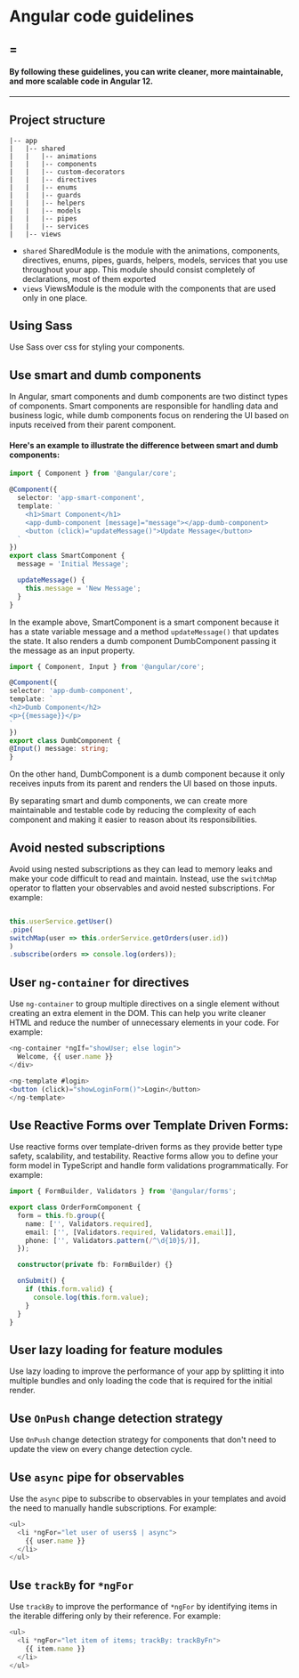 # Angular code guidelines
=
---
#### By following these guidelines, you can write cleaner, more maintainable, and more scalable code in Angular 12.

---

## Project structure
```
|-- app
|   |-- shared
|   |   |-- animations
|   |   |-- components
|   |   |-- custom-decorators
|   |   |-- directives
|   |   |-- enums
|   |   |-- guards
|   |   |-- helpers
|   |   |-- models
|   |   |-- pipes
|   |   |-- services
|   |-- views

```

- `shared` SharedModule is the module with the animations, components, directives, enums, pipes, guards, helpers, models, services that you use
  throughout your app. This module should consist completely of declarations, most of
  them exported
- `views` ViewsModule is the module with the components that are used only in one
  place.


## Using Sass
Use Sass over css for styling your components.

## Use smart and dumb components
In Angular, smart components and dumb components are two distinct types of components.
Smart components are responsible for handling data and business logic, 
while dumb components focus on rendering the UI based on inputs received from their parent component.

#### Here's an example to illustrate the difference between smart and dumb components:

```typescript
import { Component } from '@angular/core';

@Component({
  selector: 'app-smart-component',
  template: `
    <h1>Smart Component</h1>
    <app-dumb-component [message]="message"></app-dumb-component>
    <button (click)="updateMessage()">Update Message</button>
  `
})
export class SmartComponent {
  message = 'Initial Message';

  updateMessage() {
    this.message = 'New Message';
  }
}
```
In the example above, SmartComponent is a smart component because it has a state variable message 
and a method `updateMessage()` that updates the state. 
It also renders a dumb component DumbComponent passing it the message as an input property.
    
```typescript
import { Component, Input } from '@angular/core';

@Component({
selector: 'app-dumb-component',
template: `
<h2>Dumb Component</h2>
<p>{{message}}</p>
`
})
export class DumbComponent {
@Input() message: string;
}
```
On the other hand, DumbComponent is a dumb component because 
it only receives inputs from its parent and renders the UI based on those inputs.

By separating smart and dumb components, we can create more maintainable and testable code by reducing the complexity of each component 
and making it easier to reason about its responsibilities.

## Avoid nested subscriptions
Avoid using nested subscriptions as they can lead to memory leaks and make your code difficult to read and maintain. 
Instead, use the `switchMap` operator to flatten your observables and avoid nested subscriptions. For example:
    
```typescript

this.userService.getUser()
.pipe(
switchMap(user => this.orderService.getOrders(user.id))
)
.subscribe(orders => console.log(orders));

```

## User `ng-container` for directives
Use `ng-container` to group multiple directives on a single element without creating an extra element in the DOM.
This can help you write cleaner HTML and reduce the number of unnecessary elements in your code. For example:
        
```typescript
<ng-container *ngIf="showUser; else login">
  Welcome, {{ user.name }}
</div>

<ng-template #login>
<button (click)="showLoginForm()">Login</button>
</ng-template>
```
## Use Reactive Forms over Template Driven Forms:
Use reactive forms over template-driven forms as they provide better type safety, scalability, and testability. 
Reactive forms allow you to define your form model in TypeScript and handle form validations programmatically.
For example:
```typescript
import { FormBuilder, Validators } from '@angular/forms';

export class OrderFormComponent {
  form = this.fb.group({
    name: ['', Validators.required],
    email: ['', [Validators.required, Validators.email]],
    phone: ['', Validators.pattern(/^\d{10}$/)],
  });

  constructor(private fb: FormBuilder) {}

  onSubmit() {
    if (this.form.valid) {
      console.log(this.form.value);
    }
  }
}
```
## User lazy loading for feature modules
Use lazy loading to improve the performance of your app by splitting it into multiple bundles 
and only loading the code that is required for the initial render.

## Use `OnPush` change detection strategy
Use `OnPush` change detection strategy for components that don't need to update the view on every change detection cycle.

## Use `async` pipe for observables
Use the `async` pipe to subscribe to observables in your templates and avoid the need to manually handle subscriptions.
For example:
```typescript
<ul>
  <li *ngFor="let user of users$ | async">
    {{ user.name }}
  </li>
</ul>
```

## Use `trackBy` for `*ngFor`
Use `trackBy` to improve the performance of `*ngFor` by identifying items in the iterable
differing only by their reference. For example:
```typescript
<ul>
  <li *ngFor="let item of items; trackBy: trackByFn">
    {{ item.name }}
  </li>
</ul>
```

